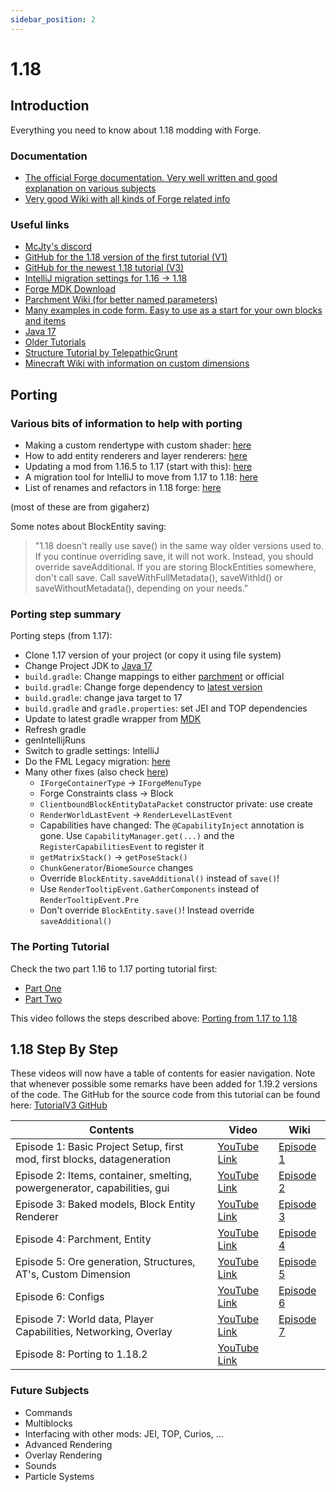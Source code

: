```yaml
---
sidebar_position: 2
---
```


# 1.18

## Introduction

Everything you need to know about 1.18 modding with Forge.

### Documentation

* [The official Forge documentation. Very well written and good explanation on various subjects](http://mcforge.readthedocs.org/en/latest/)
* [Very good Wiki with all kinds of Forge related info](https://forge.gemwire.uk/wiki/Main_Page)

### Useful links

* [McJty's discord](https://discord.gg/knAXM4G)
* [GitHub for the 1.18 version of the first tutorial (V1)](https://github.com/McJty/YouTubeModding14/tree/1.18)
* [GitHub for the newest 1.18 tutorial (V3)](https://github.com/McJty/TutorialV3)
* [IntelliJ migration settings for 1.16 -> 1.18](https://gist.github.com/rrehbein/f884960d0b166a5f49b7a2d6127f1763)
* [Forge MDK Download](https://files.minecraftforge.net/net/minecraftforge/forge/)
* [Parchment Wiki (for better named parameters)](https://github.com/ParchmentMC/Parchment/wiki/Getting-Started)
* [Many examples in code form. Easy to use as a start for your own blocks and items](https://github.com/TheGreyGhost/MinecraftByExample)
* [Java 17](https://adoptium.net/)
* [Older Tutorials](../1.14-1.15-1.16/1.14-1.15-1.16.md)
* [Structure Tutorial by TelepathicGrunt](https://github.com/TelepathicGrunt/StructureTutorialMod)
* [Minecraft Wiki with information on custom dimensions](https://minecraft.fandom.com/wiki/Custom_dimension)

## Porting

### Various bits of information to help with porting

* Making a custom rendertype with custom shader: [here](https://gist.github.com/gigaherz/b8756ff463541f07a644ef8f14cb10f5)
* How to add entity renderers and layer renderers: [here](https://gist.github.com/gigaherz/7115024820f55717bc40a6e2247c6aca)
* Updating a mod from 1.16.5 to 1.17 (start with this): [here](https://gist.github.com/gigaherz/6fc52ee532f36ec432db62458c1620b5)
* A migration tool for IntelliJ to move from 1.17 to 1.18: [here](https://gist.github.com/gigaherz/aef4327298473307ae92a6e754fce0d2)
* List of renames and refactors in 1.18 forge: [here](https://gist.github.com/TheCurle/d00b4201369d6536d5e7fdd8040862b1)

(most of these are from gigaherz)

Some notes about BlockEntity saving:

>"1.18 doesn't really use save() in the same way older versions used to. If you continue overriding save, it will not work.
>Instead, you should override saveAdditional.
>If you are storing BlockEntities somewhere, don't call save. Call saveWithFullMetadata(), saveWithId() or saveWithoutMetadata(), depending on your needs."

### Porting step summary

Porting steps (from 1.17):

* Clone 1.17 version of your project (or copy it using file system)
* Change Project JDK to [Java 17](https://adoptium.net/)
* `build.gradle`: Change mappings to either [parchment](https://github.com/ParchmentMC/Parchment/wiki/Getting-Started) or official
* `build.gradle`: Change forge dependency to [latest version](https://files.minecraftforge.net/net/minecraftforge/forge/)
* `build.gradle`: change java target to 17
* `build.gradle` and `gradle.properties`: set JEI and TOP dependencies
* Update to latest gradle wrapper from [MDK](https://files.minecraftforge.net/net/minecraftforge/forge/)
* Refresh gradle
* genIntellijRuns
* Switch to gradle settings: IntelliJ
* Do the FML Legacy migration: [here](https://gist.github.com/gigaherz/aef4327298473307ae92a6e754fce0d2)
* Many other fixes (also check [here](https://gist.github.com/TheCurle/d00b4201369d6536d5e7fdd8040862b1))
    * `IForgeContainerType` -> `IForgeMenuType`
    * Forge Constraints class -> Block
    * `ClientboundBlockEntityDataPacket` constructor private: use create
    * `RenderWorldLastEvent` -> `RenderLevelLastEvent`
    * Capabilities have changed: The `@CapabilityInject` annotation is gone. Use `CapabilityManager.get(...)` and the `RegisterCapabilitiesEvent` to register it
    * `getMatrixStack()` -> `getPoseStack()`
    * `ChunkGenerator`/`BiomeSource` changes
    * Override `BlockEntity.saveAdditional()` instead of `save()`!
    * Use `RenderTooltipEvent.GatherComponents` instead of `RenderTooltipEvent.Pre`
    * Don't override `BlockEntity.save()`! Instead override `saveAdditional()`

### The Porting Tutorial

Check the two part 1.16 to 1.17 porting tutorial first:

* [Part One](https://www.youtube.com/watch?v=9aJjI7UDHeI&t=101s&ab_channel=JorritTyberghein)
* [Part Two](https://www.youtube.com/watch?v=G-eQ8e4zJ8U&ab_channel=JorritTyberghein)

This video follows the steps described above: [Porting from 1.17 to 1.18](https://www.youtube.com/watch?v=O8l5ANZSXnM&ab_channel=JorritTyberghein)

## 1.18 Step By Step

These videos will now have a table of contents for easier navigation. Note that whenever possible some remarks have been added for 1.19.2 versions of the code.
The GitHub for the source code from this tutorial can be found here: [TutorialV3 GitHub](https://github.com/McJty/TutorialV3)

| Contents                                                                 | Video                                                                                   | Wiki                  |
|--------------------------------------------------------------------------|-----------------------------------------------------------------------------------------|-----------------------|
| Episode 1: Basic Project Setup, first mod, first blocks, datageneration  | [YouTube Link](https://www.youtube.com/watch?v=BGzAbutqlyY&ab_channel=JorritTyberghein) | [Episode 1](./ep1.md) |
| Episode 2: Items, container, smelting, powergenerator, capabilities, gui | [YouTube Link](https://www.youtube.com/watch?v=tv6oFjC8sq8&ab_channel=JorritTyberghein) | [Episode 2](./ep2.md) |
| Episode 3: Baked models, Block Entity Renderer                           | [YouTube Link](https://www.youtube.com/watch?v=FOELvN6rGPQ&ab_channel=JorritTyberghein) | [Episode 3](./ep3.md) |
| Episode 4: Parchment, Entity                                             | [YouTube Link](https://www.youtube.com/watch?v=ydM7x27L2VM&ab_channel=JorritTyberghein) | [Episode 4](./ep4.md) |
| Episode 5: Ore generation, Structures, AT's, Custom Dimension            | [YouTube Link](https://www.youtube.com/watch?v=rilsGp8dFJA&ab_channel=JorritTyberghein) | [Episode 5](./ep5.md) |
| Episode 6: Configs                                                       | [YouTube Link](https://www.youtube.com/watch?v=e8CdEqQ4hRM&ab_channel=JorritTyberghein) | [Episode 6](./ep6.md) |
| Episode 7: World data, Player Capabilities, Networking, Overlay          | [YouTube Link](https://www.youtube.com/watch?v=prqMxqUtj-0&ab_channel=JorritTyberghein) | [Episode 7](./ep7.md) |
| Episode 8: Porting to 1.18.2                                             | [YouTube Link](https://www.youtube.com/watch?v=Bw1m4guXMmQ&ab_channel=JorritTyberghein) |                       |


### Future Subjects

* Commands
* Multiblocks
* Interfacing with other mods: JEI, TOP, Curios, ...
* Advanced Rendering
* Overlay Rendering
* Sounds
* Particle Systems
